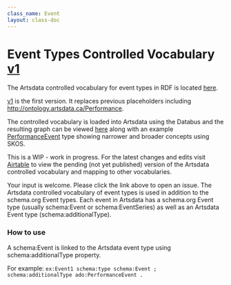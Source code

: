 ```yaml
---
class_name: Event
layout: class-doc
---
```


Event Types Controlled Vocabulary [v1](https://github.com/culturecreates/artsdata-data-model/commits/master/ontology/ontology-event-types.ttl)
==========
The Artsdata controlled vocabulary for event types in RDF is located [here](https://github.com/culturecreates/artsdata-data-model/tree/master/ontology).

[v1](https://github.com/culturecreates/artsdata-data-model/commits/master/ontology/ontology-event-types.ttl) is the first version. It replaces previous placeholders including [<http://ontology.artsdata.ca/Performance>](http://ontology.artsdata.ca/Performance).

The controlled vocabulary is loaded into Artsdata using the Databus and the resulting graph can be viewed [here](http://kg.artsdata.ca/ontology/event-types) along with an example [PerformanceEvent](http://kg.artsdata.ca/ontology/PerformanceEvent) type showing narrower and broader concepts using SKOS.

This is a WIP - work in progress. For the latest changes and edits visit [Airtable](https://airtable.com/shrtyQWqYTvWihO7Y) to view the pending (not yet published) version of the Artsdata controlled vocabulary and mapping to other vocabularies. 

Your input is welcome. Please click the link above to open an issue. The Artsdata controlled vocabulary of event types is used in addition to the schema.org Event types.  Each event in Artsdata has a schema.org Event type (usually schema:Event or schema:EventSeries) as well as an Artsdata Event type (schema:additionalType).

### How to use

A schema:Event is linked to the Artsdata event type using schema:additionalType property.

For example: `ex:Event1 schema:type schema:Event ; schema:additionalType ado:PerformanceEvent .`
